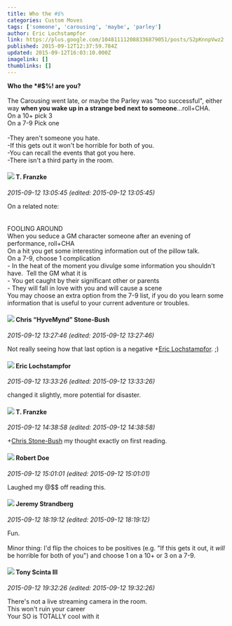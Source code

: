 ```yaml
---
title: Who the #$%
categories: Custom Moves
tags: ['someone', 'carousing', 'maybe', 'parley']
author: Eric Lochstampfor
link: https://plus.google.com/104811112088336879051/posts/S2pKnnpVwz2
published: 2015-09-12T12:37:59.784Z
updated: 2015-09-12T16:03:10.000Z
imagelink: []
thumblinks: []
---
```


<b>Who the *#$%! are you?</b><br /><br />The Carousing went late, or maybe the Parley was &quot;too successful&quot;, either way <b>when you wake up in a strange bed next to someone</b>...roll+CHA.<br />On a 10+ pick 3<br />On a 7-9 Pick one<br /><br />-They aren&#39;t someone you hate.<br />-If this gets out it won&#39;t be horrible for both of you.<br />-You can recall the events that got you here.<br />-There isn&#39;t a third party in the room.﻿
<div id='comment z12twpya1tyjg3owp04cifzzznyvgpfzsfc'>
  <h4><img src='{{site.baseurl}}//images/avatars/110330901807759406775_photo.jpg'> T. Franzke</h4>
      <p><cite>2015-09-12 13:05:45 (edited: 2015-09-12 13:05:45)</cite></p>
        <p>On a related note: <br /><br /><br />FOOLING AROUND <br />When you seduce a GM character someone after an evening of performance, roll+CHA <br />On a hit you get some interesting information out of the pillow talk. <br />On a 7-9, choose 1 complication <br />- In the heat of the moment you divulge some information you shouldn&#39;t have.  Tell the GM what it is<br />- You get caught by their significant other or parents<br />- They will fall in love with you and will cause a scene <br />You may choose an extra option from the 7-9 list, if you do you learn some information that is useful to your current adventure or troubles. </p>
</div>
        

<div id='comment z12twpya1tyjg3owp04cifzzznyvgpfzsfc'>
  <h4><img src='{{site.baseurl}}//images/avatars/108053817066303198241_photo.jpg'> Chris “HyveMynd” Stone-Bush</h4>
      <p><cite>2015-09-12 13:27:46 (edited: 2015-09-12 13:27:46)</cite></p>
        <p>Not really seeing how that last option is a negative <span class="proflinkWrapper"><span class="proflinkPrefix">+</span><a class="proflink" href="https://plus.google.com/104811112088336879051" oid="104811112088336879051">Eric Lochstampfor</a></span>​. ;)</p>
</div>
        

<div id='comment z12twpya1tyjg3owp04cifzzznyvgpfzsfc'>
  <h4><img src='{{site.baseurl}}//images/avatars/104811112088336879051_photo.jpg'> Eric Lochstampfor</h4>
      <p><cite>2015-09-12 13:33:26 (edited: 2015-09-12 13:33:26)</cite></p>
        <p>changed it slightly, more potential for disaster.</p>
</div>
        

<div id='comment z12twpya1tyjg3owp04cifzzznyvgpfzsfc'>
  <h4><img src='{{site.baseurl}}//images/avatars/110330901807759406775_photo.jpg'> T. Franzke</h4>
      <p><cite>2015-09-12 14:38:58 (edited: 2015-09-12 14:38:58)</cite></p>
        <p><span class="proflinkWrapper"><span class="proflinkPrefix">+</span><a class="proflink" href="https://plus.google.com/108053817066303198241" oid="108053817066303198241">Chris Stone-Bush</a></span> my thought exactly on first reading.</p>
</div>
        

<div id='comment z12twpya1tyjg3owp04cifzzznyvgpfzsfc'>
  <h4><img src='{{site.baseurl}}//images/avatars/105487846931822189120_photo.jpg'> Robert Doe</h4>
      <p><cite>2015-09-12 15:01:01 (edited: 2015-09-12 15:01:01)</cite></p>
        <p>Laughed my @$$ off reading this.</p>
</div>
        

<div id='comment z12twpya1tyjg3owp04cifzzznyvgpfzsfc'>
  <h4><img src='{{site.baseurl}}//images/avatars/102595580176380683252_photo.jpg'> Jeremy Strandberg</h4>
      <p><cite>2015-09-12 18:19:12 (edited: 2015-09-12 18:19:12)</cite></p>
        <p>Fun.  <br /><br />Minor thing: I&#39;d flip the choices to be positives (e.g. &quot;If this gets it out, it <i>will</i> be horrible for both of you&quot;) and choose 1 on a 10+ or 3 on a 7-9.</p>
</div>
        

<div id='comment z12twpya1tyjg3owp04cifzzznyvgpfzsfc'>
  <h4><img src='{{site.baseurl}}//images/avatars/103699641805524197246_photo.jpg'> Tony Scinta III</h4>
      <p><cite>2015-09-12 19:32:26 (edited: 2015-09-12 19:32:26)</cite></p>
        <p>There&#39;s not a live streaming camera in the room.<br />This won&#39;t ruin your career<br />Your SO is TOTALLY cool with it</p>
</div>
        
